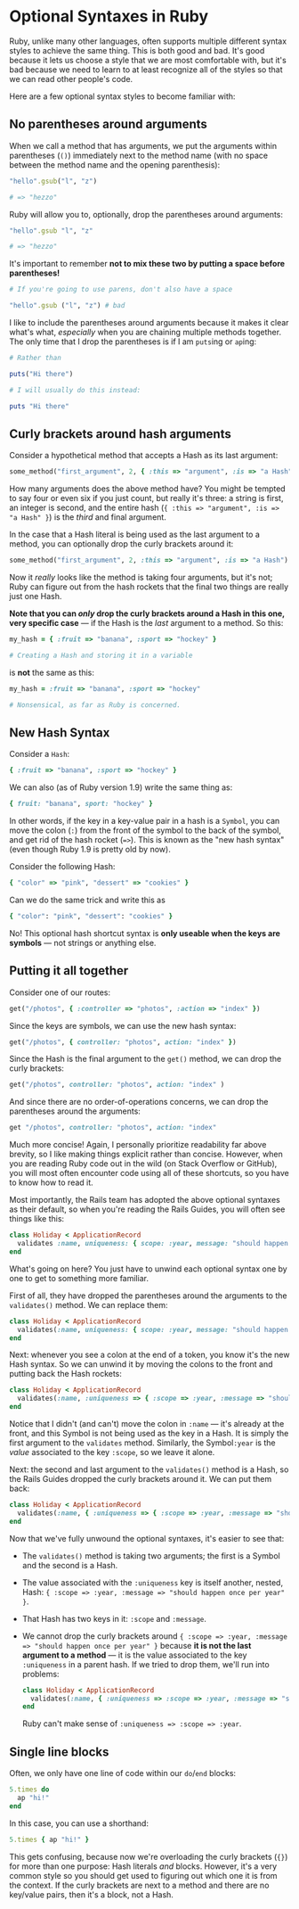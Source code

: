 # Optional Syntaxes in Ruby

Ruby, unlike many other languages, often supports multiple different syntax styles to achieve the same thing. This is both good and bad. It's good because it lets us choose a style that we are most comfortable with, but it's bad because we need to learn to at least recognize all of the styles so that we can read other people's code.

Here are a few optional syntax styles to become familiar with:

## No parentheses around arguments

When we call a method that has arguments, we put the arguments within parentheses (`()`) immediately next to the method name (with no space between the method name and the opening parenthesis):

```ruby
"hello".gsub("l", "z")

# => "hezzo"
```

Ruby will allow you to, optionally, drop the parentheses around arguments:

```ruby
"hello".gsub "l", "z"

# => "hezzo"
```

It's important to remember **not to mix these two by putting a space before parentheses!**

```ruby
# If you're going to use parens, don't also have a space

"hello".gsub ("l", "z") # bad
```

I like to include the parentheses around arguments because it makes it clear what's what, _especially_ when you are chaining multiple methods together. The only time that I drop the parentheses is if I am `puts`ing or `ap`ing:

```ruby
# Rather than

puts("Hi there")

# I will usually do this instead:

puts "Hi there"
```

## Curly brackets around hash arguments

Consider a hypothetical method that accepts a Hash as its last argument:

```ruby
some_method("first_argument", 2, { :this => "argument", :is => "a Hash" })
```

How many arguments does the above method have? You might be tempted to say four or even six if you just count, but really it's three: a string is first, an integer is second, and the entire hash (`{ :this => "argument", :is => "a Hash" }`) is the _third_ and final argument.

In the case that a Hash literal is being used as the last argument to a method, you can optionally drop the curly brackets around it:

```ruby
some_method("first_argument", 2, :this => "argument", :is => "a Hash")
```

Now it _really_ looks like the method is taking four arguments, but it's not; Ruby can figure out from the hash rockets that the final two things are really just one Hash.

**Note that you can _only_ drop the curly brackets around a Hash in this one, very specific case** — if the Hash is the _last_ argument to a method. So this:

```ruby
my_hash = { :fruit => "banana", :sport => "hockey" }

# Creating a Hash and storing it in a variable
```

is **not** the same as this:

```ruby
my_hash = :fruit => "banana", :sport => "hockey"

# Nonsensical, as far as Ruby is concerned.
```

## New Hash Syntax

Consider a `Hash`:

```ruby
{ :fruit => "banana", :sport => "hockey" }
```

We can also (as of Ruby version 1.9) write the same thing as:

```ruby
{ fruit: "banana", sport: "hockey" }
```

In other words, if the key in a key-value pair in a hash is a `Symbol`, you can move the colon (`:`) from the front of the symbol to the back of the symbol, and get rid of the hash rocket (`=>`). This is known as the "new hash syntax" (even though Ruby 1.9 is pretty old by now).

Consider the following Hash:

```ruby
{ "color" => "pink", "dessert" => "cookies" }
```

Can we do the same trick and write this as

```ruby
{ "color": "pink", "dessert": "cookies" }
```

No! This optional hash shortcut syntax is **only useable when the keys are symbols** — not strings or anything else.

## Putting it all together

Consider one of our routes:

```ruby
get("/photos", { :controller => "photos", :action => "index" })
```

Since the keys are symbols, we can use the new hash syntax:

```ruby
get("/photos", { controller: "photos", action: "index" })
```

Since the Hash is the final argument to the `get()` method, we can drop the curly brackets:

```ruby
get("/photos", controller: "photos", action: "index" )
```

And since there are no order-of-operations concerns, we can drop the parentheses around the arguments:

```ruby
get "/photos", controller: "photos", action: "index"
```

Much more concise! Again, I personally prioritize readability far above brevity, so I like making things explicit rather than concise. However, when you are reading Ruby code out in the wild (on Stack Overflow or GitHub), you will most often encounter code using all of these shortcuts, so you have to know how to read it.

Most importantly, the Rails team has adopted the above optional syntaxes as their default, so when you're reading the Rails Guides, you will often see things like this:

```ruby
class Holiday < ApplicationRecord
  validates :name, uniqueness: { scope: :year, message: "should happen once per year" }
end
```

What's going on here? You just have to unwind each optional syntax one by one to get to something more familiar.

First of all, they have dropped the parentheses around the arguments to the `validates()` method. We can replace them:

```ruby
class Holiday < ApplicationRecord
  validates(:name, uniqueness: { scope: :year, message: "should happen once per year" })
end
```

Next: whenever you see a colon at the end of a token, you know it's the new Hash syntax. So we can unwind it by moving the colons to the front and putting back the Hash rockets:

```ruby
class Holiday < ApplicationRecord
  validates(:name, :uniqueness => { :scope => :year, :message => "should happen once per year" })
end
```

Notice that I didn't (and can't) move the colon in `:name` — it's already at the front, and this Symbol is not being used as the key in a Hash. It is simply the first argument to the `validates` method. Similarly, the  Symbol`:year` is the _value_ associated to the key `:scope`, so we leave it alone.

Next: the second and last argument to the `validates()` method is a Hash, so the Rails Guides dropped the curly brackets around it. We can put them back:

```ruby
class Holiday < ApplicationRecord
  validates(:name, { :uniqueness => { :scope => :year, :message => "should happen once per year" } })
end
```

Now that we've fully unwound the optional syntaxes, it's easier to see that:

 - The `validates()` method is taking two arguments; the first is a Symbol and the second is a Hash.
 - The value associated with the `:uniqueness` key is itself another, nested, Hash: `{ :scope => :year, :message => "should happen once per year" }`.
 - That Hash has two keys in it: `:scope` and `:message`.
 - We cannot drop the curly brackets around `{ :scope => :year, :message => "should happen once per year" }` because **it is not the last argument to a method** — it is the value associated to the key `:uniqueness` in a parent hash. If we tried to drop them, we'll run into problems:
 
    ```ruby
    class Holiday < ApplicationRecord
      validates(:name, { :uniqueness => :scope => :year, :message => "should happen once per year" })
    end
    ```
    
    Ruby can't make sense of `:uniqueness => :scope => :year`.

## Single line blocks

Often, we only have one line of code within our `do`/`end` blocks:

```ruby
5.times do
  ap "hi!"
end
```

In this case, you can use a shorthand:

```ruby
5.times { ap "hi!" }
```

This gets confusing, because now we're overloading the curly brackets (`{}`) for more than one purpose: Hash literals _and_ blocks. However, it's a very common style so you should get used to figuring out which one it is from the context. If the curly brackets are next to a method and there are no key/value pairs, then it's a block, not a Hash. 